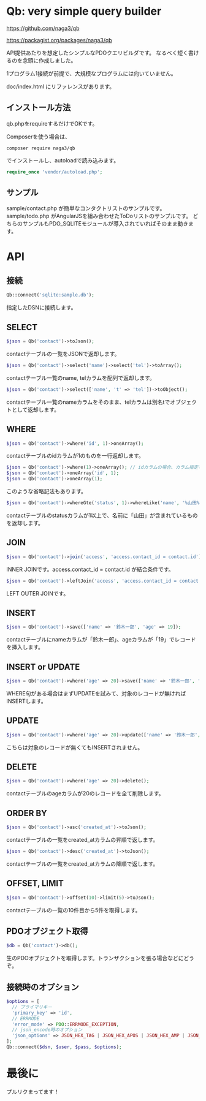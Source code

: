 # Qb: very simple query builder

https://github.com/naga3/qb

https://packagist.org/packages/naga3/qb

API提供あたりを想定したシンプルなPDOクエリビルダです。
なるべく短く書けるのを念頭に作成しました。

1プログラム1接続が前提で、大規模なプログラムには向いていません。

doc/index.html にリファレンスがあります。

## インストール方法

qb.phpをrequireするだけでOKです。

Composerを使う場合は、

```
composer require naga3/qb
```

でインストールし、autoloadで読み込みます。

```php
require_once 'vendor/autoload.php';
```

## サンプル

sample/contact.php が簡単なコンタクトリストのサンプルです。
sample/todo.php がAngularJSを組み合わせたToDoリストのサンプルです。
どちらのサンプルもPDO_SQLITEモジュールが導入されていればそのまま動きます。

# API

## 接続

```php
Qb::connect('sqlite:sample.db');
```

指定したDSNに接続します。

## SELECT

```php
$json = Qb('contact')->toJson();
```

contactテーブルの一覧をJSONで返却します。

```php
$json = Qb('contact')->select('name')->select('tel')->toArray();
```

contactテーブル一覧のname, telカラムを配列で返却します。

```php
$json = Qb('contact')->select(['name', 't' => 'tel'])->toObject();
```

contactテーブル一覧のnameカラムをそのまま、telカラムは別名tでオブジェクトとして返却します。

## WHERE

```php
$json = Qb('contact')->where('id', 1)->oneArray();
```

contactテーブルのidカラムが1のものを一行返却します。

```php
$json = Qb('contact')->where(1)->oneArray(); // idカラムの場合、カラム指定を省略可能
$json = Qb('contact')->oneArray('id', 1);
$json = Qb('contact')->oneArray(1);
```

このような省略記法もあります。

```php
$json = Qb('contact')->whereGte('status', 1)->whereLike('name', '%山田%')->toJson();
```

contactテーブルのstatusカラムが1以上で、名前に「山田」が含まれているものを返却します。

## JOIN

```php
$json = Qb('contact')->join('access', 'access.contact_id = contact.id')->toJson();
```

INNER JOINです。access.contact_id = contact.id が結合条件です。

```php
$json = Qb('contact')->leftJoin('access', 'access.contact_id = contact.id')->toJson();
```

LEFT OUTER JOINです。

## INSERT

```php
$json = Qb('contact')->save(['name' => '鈴木一郎', 'age' => 19]);
```

contactテーブルにnameカラムが「鈴木一郎」、ageカラムが「19」でレコードを挿入します。

## INSERT or UPDATE

```php
$json = Qb('contact')->where('age' => 20)->save(['name' => '鈴木一郎', 'age' => 19]);
```

WHERE句がある場合はまずUPDATEを試みて、対象のレコードが無ければINSERTします。

## UPDATE

```php
$json = Qb('contact')->where('age' => 20)->update(['name' => '鈴木一郎', 'age' => 19]);
```

こちらは対象のレコードが無くてもINSERTされません。

## DELETE

```php
$json = Qb('contact')->where('age' => 20)->delete();
```

contactテーブルのageカラムが20のレコードを全て削除します。

## ORDER BY

```php
$json = Qb('contact')->asc('created_at')->toJson();
```

contactテーブルの一覧をcreated_atカラムの昇順で返します。

```php
$json = Qb('contact')->desc('created_at')->toJson();
```

contactテーブルの一覧をcreated_atカラムの降順で返します。

## OFFSET, LIMIT

```php
$json = Qb('contact')->offset(10)->limit(5)->toJson();
```

contactテーブルの一覧の10件目から5件を取得します。

## PDOオブジェクト取得

```php
$db = Qb('contact')->db();
```

生のPDOオブジェクトを取得します。トランザクションを張る場合などにどうぞ。

## 接続時のオプション

```php
$options = [
  // プライマリキー
  'primary_key' => 'id',
  // ERRMODE
  'error_mode' => PDO::ERRMODE_EXCEPTION,
  // json_encode時のオプション
  'json_options' => JSON_HEX_TAG | JSON_HEX_APOS | JSON_HEX_AMP | JSON_HEX_QUOT,
];
Qb::connect($dsn, $user, $pass, $options);
```

# 最後に

プルリクまってます！
